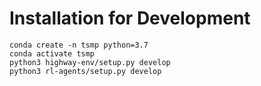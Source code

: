 # Installation for Development
`conda create -n tsmp python=3.7`  
`conda activate tsmp`  
`python3 highway-env/setup.py develop`  
`python3 rl-agents/setup.py develop`  
